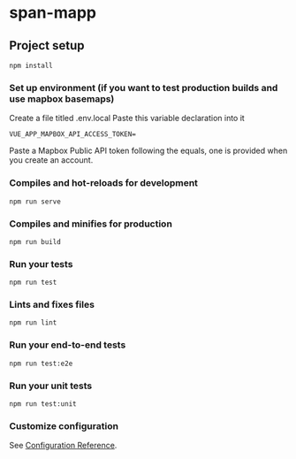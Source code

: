 # span-mapp

## Project setup
```
npm install
```

### Set up environment (if you want to test production builds and use mapbox basemaps)
Create a file titled .env.local
Paste this variable declaration into it
```
VUE_APP_MAPBOX_API_ACCESS_TOKEN=
```
Paste a Mapbox Public API token following the equals, one is provided when you create an account.

### Compiles and hot-reloads for development
```
npm run serve
```

### Compiles and minifies for production
```
npm run build
```

### Run your tests
```
npm run test
```

### Lints and fixes files
```
npm run lint
```

### Run your end-to-end tests
```
npm run test:e2e
```

### Run your unit tests
```
npm run test:unit
```

### Customize configuration
See [Configuration Reference](https://cli.vuejs.org/config/).
